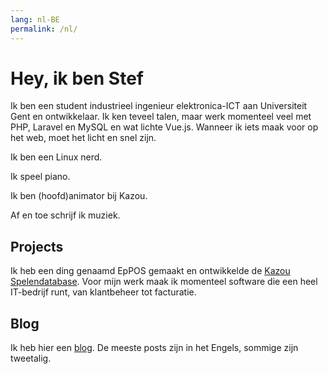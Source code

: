 ```yaml
---
lang: nl-BE
permalink: /nl/
---
```


# Hey, ik ben Stef

Ik ben een student industrieel ingenieur elektronica-ICT aan Universiteit Gent en ontwikkelaar.
Ik ken teveel talen, maar werk momenteel veel met PHP, Laravel en MySQL en wat lichte Vue.js.
Wanneer ik iets maak voor op het web, moet het licht en snel zijn.

Ik ben een Linux nerd.

Ik speel piano.

Ik ben (hoofd)animator bij Kazou.

Af en toe schrijf ik muziek.

## Projects
Ik heb een ding genaamd EpPOS gemaakt en ontwikkelde de [Kazou Spelendatabase](https://spelendatabase.kazou-ovl.be).
Voor mijn werk maak ik momenteel software die een heel IT-bedrijf runt, van klantbeheer tot facturatie.

## Blog
Ik heb hier een [blog](/blog). De meeste posts zijn in het Engels, sommige zijn tweetalig.
